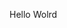 Hello Wolrd




































































































































































































































































